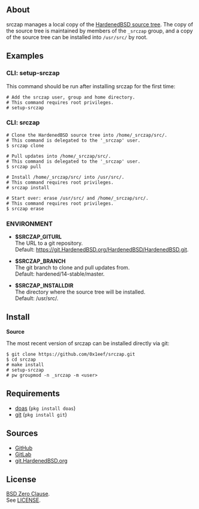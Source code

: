 ## About

srczap manages a local copy of the
[HardenedBSD source tree](https://git.HardenedBSD.org/HardenedBSD/HardenedBSD).
The copy of the source tree is maintained by members of
the `_srczap` group, and a copy of the source tree
can be installed into `/usr/src/` by root.

## Examples

### CLI: setup-srczap

This command should be run after installing srczap for
the first time:

    # Add the srczap user, group and home directory.
    # This command requires root privileges.
    # setup-srczap

### CLI: srczap

    # Clone the HardenedBSD source tree into /home/_srczap/src/.
    # This command is delegated to the '_srczap' user.
    $ srczap clone

    # Pull updates into /home/_srczap/src/.
    # This command is delegated to the '_srczap' user.
    $ srczap pull

    # Install /home/_srczap/src/ into /usr/src/.
    # This command requires root privileges.
    # srczap install

    # Start over: erase /usr/src/ and /home/_srczap/src/.
    # This command requires root privileges.
    $ srczap erase


### ENVIRONMENT

* __$SRCZAP\_GITURL__ <br>
  The URL to a git repository.  <br>
  Default: https://git.HardenedBSD.org/HardenedBSD/HardenedBSD.git.

* __$SRCZAP\_BRANCH__ <br>
  The git branch to clone and pull updates from. <br>
  Default: hardened/14-stable/master.

* __$SRCZAP\_INSTALLDIR__ <br>
  The directory where the source tree will be installed. <br>
  Default: /usr/src/.

## Install

**Source**

The most recent version of srczap can be installed directly
via git:

    $ git clone https://github.com/0x1eef/srczap.git
    $ cd srczap
    # make install
    # setup-srczap
    # pw groupmod -n _srczap -m <user>

## Requirements

* [doas](https://man.openbsd.org/doas) (`pkg install doas`)
* [git](https://www.man7.org/linux/man-pages/man1/git.1.html) (`pkg install git`)

## Sources

* [GitHub](https://github.com/0x1eef/srczap)
* [GitLab](https://gitlab.com/0x1eef/srczap)
* [git.HardenedBSD.org](https://git.HardenedBSD.org/0x1eef/srczap)

## License

[BSD Zero Clause](https://choosealicense.com/licenses/0bsd/). <br>
See [LICENSE](./LICENSE).
